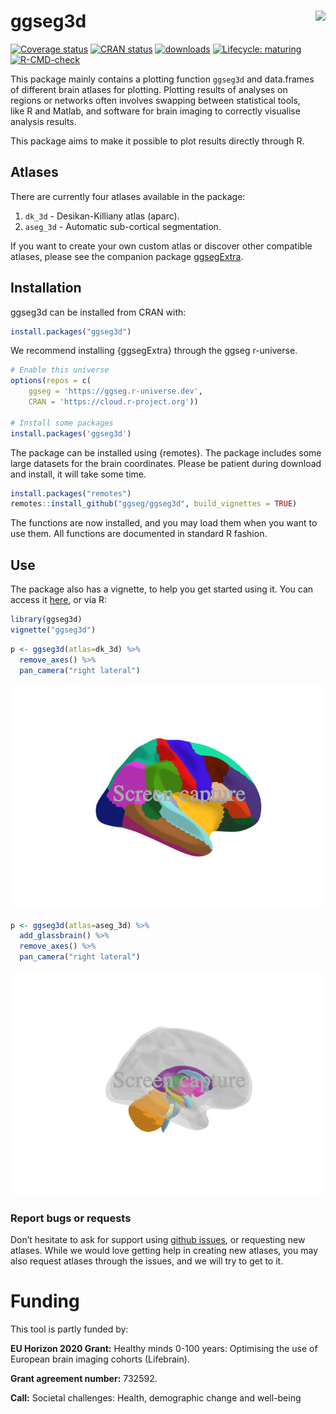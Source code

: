 
# ggseg3d <img src='man/figures/logo.png' align="right" height="138.5" />

<!-- badges: start -->
[![Coverage status](https://codecov.io/gh/ggseg/ggseg3d/branch/master/graph/badge.svg)](https://codecov.io/gh/ggseg/ggseg3d)
[![CRAN status](https://www.r-pkg.org/badges/version/ggseg3d)](https://CRAN.R-project.org/package=ggseg3d)
[![downloads](https://cranlogs.r-pkg.org/badges/last-month/ggseg?color=blue)](https://r-pkg.org/pkg/ggseg)
[![Lifecycle: maturing](https://img.shields.io/badge/lifecycle-maturing-blue.svg)](https://lifecycle.r-lib.org/articles/stages.html)
[![R-CMD-check](https://github.com/LCBC-UiO/ggseg3d/workflows/R-CMD-check/badge.svg)](https://github.com/LCBC-UiO/ggseg3d/actions)
<!-- badges: end -->

This package mainly contains a plotting function `ggseg3d` and
data.frames of different brain atlases for plotting. Plotting results of
analyses on regions or networks often involves swapping between
statistical tools, like R and Matlab, and software for brain imaging to
correctly visualise analysis results.

This package aims to make it possible to plot results directly through
R.

## Atlases

There are currently four atlases available in the package:

1.  `dk_3d` - Desikan-Killiany atlas (aparc).  
2.  `aseg_3d` - Automatic sub-cortical segmentation.

If you want to create your own custom atlas or discover other compatible
atlases, please see the companion package
[ggsegExtra](https://ggseg.github.io/ggsegExtra/).

## Installation

ggseg3d can be installed from CRAN with:

``` r
install.packages("ggseg3d")
```

We recommend installing {ggsegExtra} through the ggseg r-universe.

``` r
# Enable this universe
options(repos = c(
    ggseg = 'https://ggseg.r-universe.dev',
    CRAN = 'https://cloud.r-project.org'))

# Install some packages
install.packages('ggseg3d')
```

The package can be installed using {remotes}. The package includes some
large datasets for the brain coordinates. Please be patient during
download and install, it will take some time.

``` r
install.packages("remotes")
remotes::install_github("ggseg/ggseg3d", build_vignettes = TRUE)
```

The functions are now installed, and you may load them when you want to
use them. All functions are documented in standard R fashion.

## Use

The package also has a vignette, to help you get started using it. You
can access it
[here](https://ggseg.github.io/ggseg3d/articles/ggseg3d.html), or via R:

``` r
library(ggseg3d)
vignette("ggseg3d")
```

``` r
p <- ggseg3d(atlas=dk_3d) %>% 
  remove_axes() %>% 
  pan_camera("right lateral")
```

![](man/img/README-dk_3d-plot.png)<!-- -->

``` r
p <- ggseg3d(atlas=aseg_3d) %>% 
  add_glassbrain() %>% 
  remove_axes() %>% 
  pan_camera("right lateral")
```

![](man/img/README-aseg_3d-plot.png)<!-- -->

### Report bugs or requests

Don’t hesitate to ask for support using [github
issues](https://github.com/ggseg/ggseg3d/issues), or requesting new
atlases. While we would love getting help in creating new atlases, you
may also request atlases through the issues, and we will try to get to
it.

# Funding

This tool is partly funded by:

**EU Horizon 2020 Grant:** Healthy minds 0-100 years: Optimising the use
of European brain imaging cohorts (Lifebrain).

**Grant agreement number:** 732592.

**Call:** Societal challenges: Health, demographic change and well-being
